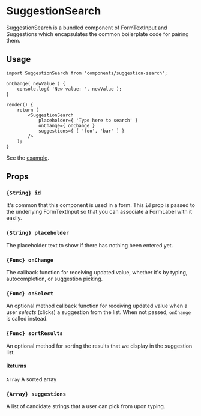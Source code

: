 SuggestionSearch
================

SuggestionSearch is a bundled component of FormTextInput and Suggestions which encapsulates the common boilerplate code for pairing them.

## Usage

```es6
import SuggestionSearch from 'components/suggestion-search';

onChange( newValue ) {
	console.log( 'New value: ', newValue );
}

render() {
	return (
		<SuggestionSearch
			placeholder={ 'Type here to search' }
			onChange={ onChange }
			suggestions={ [ 'foo', 'bar' ] }
		/>
	);
}

```

See the [example](./example/example.jsx).

## Props

### `{String} id`
It's common that this component is used in a form. This `id` prop is passed to the underlying FormTextInput so that you can associate a FormLabel with it easily.


### `{String} placeholder`
The placeholder text to show if there has nothing been entered yet.

### `{Func} onChange`
The callback function for receiving updated value, whether it's by typing, autocompletion, or suggestion picking.

### `{Func} onSelect`
An optional method callback function for receiving updated value when a user _selects_ (clicks) a suggestion from the list. When not passed, `onChange` is called instead.

### `{Func} sortResults` 
An optional method for sorting the results that we display in the suggestion list.

#### Returns
`Array` A sorted array

### `{Array} suggestions`
A list of candidate strings that a user can pick from upon typing.
